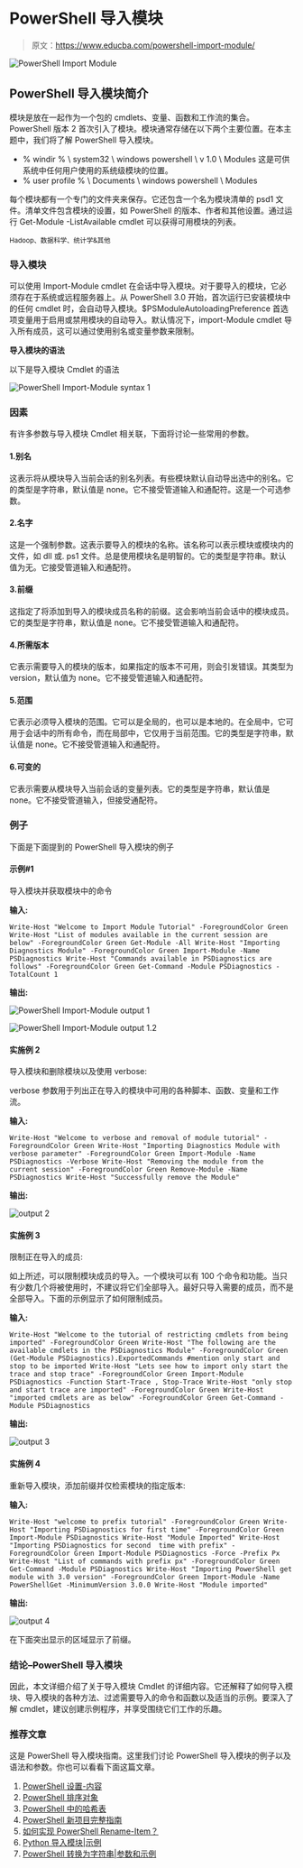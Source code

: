 # PowerShell 导入模块

> 原文：<https://www.educba.com/powershell-import-module/>

![PowerShell Import Module](img/432e58cce4240f99673106feaf478f32.png)



## PowerShell 导入模块简介

模块是放在一起作为一个包的 cmdlets、变量、函数和工作流的集合。PowerShell 版本 2 首次引入了模块。模块通常存储在以下两个主要位置。在本主题中，我们将了解 PowerShell 导入模块。

*   % windir % \ system32 \ windows powershell \ v 1.0 \ Modules 这是可供系统中任何用户使用的系统级模块的位置。
*   % user profile % \ Documents \ windows powershell \ Modules

每个模块都有一个专门的文件夹来保存。它还包含一个名为模块清单的 psd1 文件。清单文件包含模块的设置，如 PowerShell 的版本、作者和其他设置。通过运行 Get-Module -ListAvailable cmdlet 可以获得可用模块的列表。

<small>Hadoop、数据科学、统计学&其他</small>

### 导入模块

可以使用 Import-Module cmdlet 在会话中导入模块。对于要导入的模块，它必须存在于系统或远程服务器上。从 PowerShell 3.0 开始，首次运行已安装模块中的任何 cmdlet 时，会自动导入模块。$PSModuleAutoloadingPreference 首选项变量用于启用或禁用模块的自动导入。默认情况下，import-Module cmdlet 导入所有成员，这可以通过使用别名或变量参数来限制。

**导入模块的语法**

以下是导入模块 Cmdlet 的语法

![PowerShell Import-Module syntax 1](img/e1c18b5234e07a785e3fa18b7e74d76f.png)



### 因素

有许多参数与导入模块 Cmdlet 相关联，下面将讨论一些常用的参数。

#### 1.别名

这表示将从模块导入当前会话的别名列表。有些模块默认自动导出选中的别名。它的类型是字符串，默认值是 none。它不接受管道输入和通配符。这是一个可选参数。

#### 2.名字

这是一个强制参数。这表示要导入的模块的名称。该名称可以表示模块或模块内的文件，如 dll 或. ps1 文件。总是使用模块名是明智的。它的类型是字符串。默认值为无。它接受管道输入和通配符。

#### 3.前缀

这指定了将添加到导入的模块成员名称的前缀。这会影响当前会话中的模块成员。它的类型是字符串，默认值是 none。它不接受管道输入和通配符。

#### 4.所需版本

它表示需要导入的模块的版本，如果指定的版本不可用，则会引发错误。其类型为 version，默认值为 none。它不接受管道输入和通配符。

#### 5.范围

它表示必须导入模块的范围。它可以是全局的，也可以是本地的。在全局中，它可用于会话中的所有命令，而在局部中，它仅用于当前范围。它的类型是字符串，默认值是 none。它不接受管道输入和通配符。

#### 6.可变的

它表示需要从模块导入当前会话的变量列表。它的类型是字符串，默认值是 none。它不接受管道输入，但接受通配符。

### 例子

下面是下面提到的 PowerShell 导入模块的例子

#### 示例#1

导入模块并获取模块中的命令

**输入:**

`Write-Host "Welcome to Import Module Tutorial" -ForegroundColor Green
Write-Host "List of modules available in the current session are below" -ForegroundColor Green
Get-Module -All
Write-Host "Importing Diagnostics Module" -ForegroundColor Green
Import-Module -Name PSDiagnostics
Write-Host "Commands available in PSDiagnostics are follows" -ForegroundColor Green
Get-Command -Module PSDiagnostics -TotalCount 1`

**输出:**

![PowerShell Import-Module output 1](img/e60546b1aaebddd1084e37b358c7a61f.png)



![PowerShell Import-Module output 1.2](img/2ac6bcc0e0da64f8f3bfa0b4fce1d907.png)



#### 实施例 2

导入模块和删除模块以及使用 verbose:

verbose 参数用于列出正在导入的模块中可用的各种脚本、函数、变量和工作流。

**输入:**

`Write-Host "Welcome to verbose and removal of module tutorial" -ForegroundColor Green
Write-Host "Importing Diagnostics Module with verbose parameter" -ForegroundColor Green
Import-Module -Name PSDiagnostics -Verbose
Write-Host "Removing the module from the current session" -ForegroundColor Green
Remove-Module -Name PSDiagnostics
Write-Host "Successfully remove the Module"`

**输出:**

![output 2](img/d3b2e079d015af974e7d869735f8b78a.png)



#### 实施例 3

限制正在导入的成员:

如上所述，可以限制模块成员的导入。一个模块可以有 100 个命令和功能。当只有少数几个将被使用时，不建议将它们全部导入。最好只导入需要的成员，而不是全部导入。下面的示例显示了如何限制成员。

**输入:**

`Write-Host "Welcome to the tutorial of restricting cmdlets from being imported" -ForegroundColor Green
Write-Host "The following are the available cmdlets in the PSDiagnostics Module" -ForegroundColor Green
(Get-Module PSDiagnostics).ExportedCommands
#mention only start and stop to be imported
Write-Host "Lets see how to import only start the trace and stop trace" -ForegroundColor Green
Import-Module PSDiagnostics -Function Start-Trace , Stop-Trace
Write-Host "only stop and start trace are imported" -ForegroundColor Green
Write-Host "imported cmdlets are as below" -ForegroundColor Green
Get-Command -Module PSDiagnostics`

**输出:**

![output 3](img/ea010c7a95bff18e164566a2403f9db4.png)



#### 实施例 4

重新导入模块，添加前缀并仅检索模块的指定版本:

**输入:**

`Write-Host "welcome to prefix tutorial" -ForegroundColor Green
Write-Host "Importing PSDiagnostics for first time" -ForegroundColor Green
Import-Module PSDiagnostics
Write-Host "Module Imported"
Write-Host "Importing PSDiagnostics for second  time with prefix" -ForegroundColor Green
Import-Module PSDiagnostics -Force -Prefix Px
Write-Host "List of commands with prefix px" -ForegroundColor Green
Get-Command -Module PSDiagnostics
Write-Host "Importing PowerShell get module with 3.0 version" -ForegroundColor Green
Import-Module -Name PowerShellGet -MinimumVersion 3.0.0
Write-Host "Module imported"`

**输出:**

![output 4](img/426815d7324ddec6be77e69c65bf3eab.png)



在下面突出显示的区域显示了前缀。

### 结论–PowerShell 导入模块

因此，本文详细介绍了关于导入模块 Cmdlet 的详细内容。它还解释了如何导入模块、导入模块的各种方法、过滤需要导入的命令和函数以及适当的示例。要深入了解 cmdlet，建议创建示例程序，并享受围绕它们工作的乐趣。

### 推荐文章

这是 PowerShell 导入模块指南。这里我们讨论 PowerShell 导入模块的例子以及语法和参数。你也可以看看下面这篇文章。

1.  [PowerShell 设置-内容](https://www.educba.com/powershell-set-content/)
2.  [PowerShell 排序对象](https://www.educba.com/powershell-sort-object/)
3.  [PowerShell 中的哈希表](https://www.educba.com/hashtable-in-powershell/)
4.  [PowerShell 新项目完整指南](https://www.educba.com/powershell-new-item/)
5.  [如何实现 PowerShell Rename-Item？](https://www.educba.com/powershell-rename-item/)
6.  [Python 导入模块|示例](https://www.educba.com/python-import-module/)
7.  [PowerShell 转换为字符串|参数和示例](https://www.educba.com/powershell-convert-to-string/)





